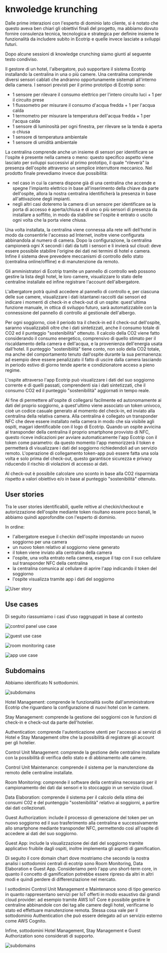 # knwoledge krunching

Dalle prime interazioni con l'esperto di dominio lato cliente, si è notato che
questo aveva ben chiari gli obiettivi finali del progetto, ma abbiamo dovuto
fornire consulenza tecnica, tecnologica e strategica per definire insieme le
funzionalità da includere subito in Ecotrip e quelle invece lasciate a sviluppi
futuri.

Dopo alcune sessioni di knowledge crunching siamo giunti al seguente testo
condiviso.

Il gestore di un hotel, l'albergatore, può supportare il sistema Ecotrip
installando la centralina in una o più camere. Una centralina comprende diversi
sensori cablati che andranno opportunamente sistemati all'interno della camera.
I sensori previsti per il primo prototipo di Ecotrip sono:

- 1 sensore per rilevare il consumo elettrico per l'intero circuito luci + 1 per
  il circuito prese
- 1 flussometro per misurare il consumo d'acqua fredda + 1 per l'acqua calda
- 1 termometro per misurare la temperatura dell'acqua fredda + 1 per l'acqua
  calda
- 1 sensore di luminosità per ogni finestra, per rilevare se la tenda è aperta o
  chiusa
- 1 sensore di temperatura ambientale
- 1 sensore di umidità ambientale

La centralina comprende anche un insieme di sensori per identificare se l'ospite
è presente nella camera o meno: questo specifico aspetto viene lasciato per
sviluppi successivi al primo prototipo, il quale "rileverà" la presenza
dell'ospite attraverso un semplice interruttore meccanico. Nel prodotto finale
prevediamo invece due possibilità:

- nel caso in cui la camera dispone già di una centralina che accende e spegne
  l'impianto elettrico in base all'inserimento della chiave da parte
  dell'ospite, allora la nostra centralina identificherà la presenza in base
  all'attivazione degli impianti.
- negli altri casi doteremo la camera di un sensore per identificare se la porta
  di accesso è aperta/chiusa e di uno o più sensori di presenza da installare a
  soffitto, in modo da stabilire se l'ospite è entrato o uscito ogni volta che
  la porta viene chiusa.

Una volta installata, la centralina viene connessa alla rete wifi dell'hotel in
modo da consentirle l'accesso ad Internet, inoltre viene configurata abbinandola
al numero di camera. Dopo la configurazione, la centralina campionerà ogni X
secondi i dati da tutti i sensori e li invierà sul cloud: deve essere possibile
stabilire l'origine dei dati nei termini di hotel e camera. Infine il sistema
deve prevedere meccanismi di controllo dello stato (centralina online/offline) e
di manutenzione da remoto.

Gli amministratori di Ecotrip tramite un pannello di controllo web possono
gestire la lista degli hotel, le loro camere, visualizzare lo stato delle
centraline installate ed infine registrare l'account dell'albergatore.

L'albergatore potrà quindi accedere al pannello di controllo e, per ciascuna
delle sue camere, visualizzare i dati istantanei raccolti dai sensori ed
indicare i momenti di check-in e check-out di un ospite: quest'ultima funzione
manuale, in ottica di sviluppo futuro, sarà automatizzabile con la connessione
del pannello di controllo al gestionale dell'albergo.

Per ogni soggiorno, cioè il periodo tra il check-in ed il check-out dell'ospite,
saranno visualizzabili oltre che i dati sintetizzati, anche il consumo totale di
CO2 ed il punteggio "sostenibilità" ottenuto. Il calcolo della CO2 viene fatto
considerando il consumo energetico, comprensivo di quello stimato per il
riscaldamento della camera e dell'acqua, e la provenienza dell'energia usata
dall'hotel. Il punteggio "sostenibilità" tiene conto, non solo della CO2 totale,
ma anche del comportamento tenuto dall'ospite durante la sua permanenza: ad
esempio deve essere penalizzato il fatto di uscire dalla camera lasciando in
periodo estivo di giorno tende aperte e condizionatore acceso a pieno regime.

L'ospite attraverso l'app Ecotrip può visualizzare i dati del suo soggiorno
corrente e di quelli passati, comprendenti sia i dati sintetizzati, che il
consumo CO2 ed il punteggio "sostenibilità" aggiornati in tempo reale.

Al fine di permettere all'ospite di collegarsi facilmente ed autonomamente ai
dati del proprio soggiorno, a quest'ultimo viene associato un token univoco,
cioè un codice casuale generato al momento del check-in, ed inviato alla
centralina della relativa camera. Alla centralina è collegato un transponder NFC
che deve essere installato nella camera in modo che sia visibile agli ospiti,
magari identificabile con il logo di Ecotrip. Quando un ospite avvicina al
transponder della centralina il proprio smartphone provvisto di NFC, questo
riceve indicazioni per avviare automaticamente l'app Ecotrip con il token come
parametro: da questo momento l'app memorizzerà il token e permetterà di
visualizzare i dati del soggiorno richiedendoli ad un servizio remoto.
L'operazione di collegamento token-app può essere fatta una sola volta e solo
prima del check-out, questo garantisce sicurezza e privacy riducendo il rischio
di violazioni di accesso ai dati.

Al check-out è possibile calcolare uno sconto in base alla CO2 risparmiata
rispetto a valori obiettivo e/o in base al punteggio "sostenibilità" ottenuto.

## User stories

Tra le user stories identificabili, quelle reltive al checkin/checkout e
autorizzazione dell'ospite mediante token risultano essere poco banali, le
abbiamo quindi approfondite con l'esperto di dominio.

In ordine:

- l'albergatore esegue il checkin dell'ospite impostando un nuovo soggiorno per
  una camera
- un nuovo token relativo al soggiorno viene generato
- il token viene inviato alla centralina della camera
- l'ospite, una volta entrato nella camera, esegue il tap con il suo cellulare
  sul transponder NFC della centralina
- la centralina comunica al cellulare di aprire l'app indicando il token del
  soggiorno
- l'ospite visualizza tramite app i dati del soggiorno

![User story](./images/guest-authorization-story.svg)

## Use cases

Di seguito riassumiamo i casi d'uso raggruppati in base al contesto

![control panel use case](./images/control-panel-use-case.svg)

![guest use case](./images/guest-authorization-use-case.svg)

![room monitoring case](./images/room-monitoring-use-case.svg)

![app use case](./images/app-use-case.svg)

## Subdomains

Abbiamo identificato N sottodomini.

![subdomains](./images/subdomains.png)

Hotel Management: comprende le funzionalità svolte dall'amministratore Ecotrip
che riguardano la configurazione di nuovi hotel con le camere.

Stay Management: comprende la gestione dei soggiorni con le funzioni di check-in
e check-out da parte dell'hotelier.

Authentication: comprende l'autenticazione utenti per l'accesso ai servizi di
Hotel e Stay Management oltre che la possibilità di registrare gli account per
gli hotelier.

Control Unit Management: comprende la gestione delle centraline installate con
la possibilità di verifica dello stato e di abbinamento alle camere.

Control Unit Maintenance: comprende il sistema per la manutenzione da remoto
delle centraline installate.

Room Monitoring: comprende il software della centralina necessario per il
campionamento dei dati dai sensori e lo stoccaggio in un servizio cloud.

Data Elaboration: comprende il sistema per il calcolo della stima dei consumi
C02 e del puntenggio "sostenibilità" relativo ai soggiorni, a partire dai dati
collezionati.

Guest Authorization: include il processo di generazione del token per un nuovo
soggiorno ed il suo trasferimento alla centralina e successivamente allo
smartphone mediante transponder NFC, permettendo così all'ospite di accedere ai
dati del suo soggiorno.

Guest App: include la visualizzazione dei dati del soggiorno tramite applicativo
fruibile dagli ospiti, inoltre implementa gli aspetti di gamification.

Di seguito il core domain chart dove mostriamo che secondo la nostra analisi i
sottodomini centrali di ecotrip sono Room Monitoring, Data Elaboration e Guest
App. Consideriamo però l'app uno short-term core, in quanto il concetto di
gamification potrebbe essere ripreso da altri in altri modi e quindi perdere di
differenziazione nel mercato.

I sottodimini Control Unit Management e Maintenance sono di tipo generico in
quanto rappresentano servizi per IoT offerti in modo esaustivo dai grandi cloud
provider: ad esempio tramite AWS IoT Core è possibile gestire le centraline
abbinandole con dei tag alle camere degli hotel, verificarne lo stato ed
effettuare manutenzione remota. Stessa cosa vale per il sottodominio
Authentication che può essere delegato ad un servizio esterno come AWS Cognito.

Infine, sottodomini Hotel Management, Stay Management e Guest Authorization sono
considerati di supporto.

![subdomains](./images/core-domain-chart.png)
